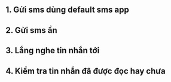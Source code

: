 ## 1. Gửi sms dùng default sms app
## 2. Gửi sms ẩn
## 3. Lắng nghe tin nhắn tới
## 4. Kiểm tra tin nhắn đã được đọc hay chưa